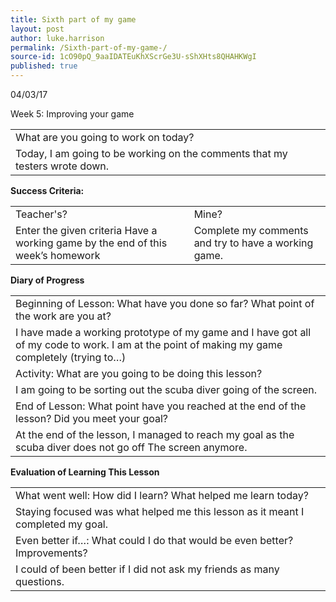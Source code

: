 ```yaml
---
title: Sixth part of my game
layout: post
author: luke.harrison
permalink: /Sixth-part-of-my-game-/
source-id: 1cO90pQ_9aaIDATEuKhXScrGe3U-sShXHts8QHAHKWgI
published: true
---
```

04/03/17

Week 5: Improving your game

<table>
  <tr>
    <td>What are you going to work on today?</td>
  </tr>
  <tr>
    <td>Today, I am going to be working on the comments that my testers wrote down.</td>
  </tr>
</table>


**Success Criteria:**

<table>
  <tr>
    <td>Teacher's?</td>
    <td>Mine?</td>
  </tr>
  <tr>
    <td>Enter the given criteria
Have a working game by the end of this week’s homework
</td>
    <td>
Complete my comments and try to have a working game.</td>
  </tr>
</table>


**Diary of Progress**

<table>
  <tr>
    <td>Beginning of Lesson: What have you done so far? What point of the work are you at?</td>
  </tr>
  <tr>
    <td>I have made a working prototype of my game and I have got all of my code to work. I am at the point of making my game completely (trying to…)</td>
  </tr>
  <tr>
    <td>Activity:  What are you going to be doing this lesson? </td>
  </tr>
  <tr>
    <td>I am going to be sorting out the scuba diver going of the screen.</td>
  </tr>
  <tr>
    <td>End of Lesson: What point have you reached at the end of the lesson? Did you meet your goal? </td>
  </tr>
  <tr>
    <td>At the end of the lesson, I managed to reach my goal as the scuba diver does not go off 
The screen anymore.
</td>
  </tr>
</table>


**Evaluation of Learning This Lesson**

<table>
  <tr>
    <td>What went well: How did I learn? What helped me learn today? </td>
  </tr>
  <tr>
    <td>Staying focused was what helped me this lesson as it meant I completed my goal.</td>
  </tr>
  <tr>
    <td>Even better if…: What could I do that would be even better? Improvements? </td>
  </tr>
  <tr>
    <td>I could of been better if I did not ask my friends as many questions.</td>
  </tr>
</table>


